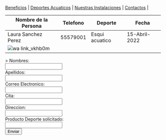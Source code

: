 [Beneficios](./beneficios.md) | [Deportes Acuaticos](./deportesacuaticos.md) | [Nuestras Instalaciones](./nuestrasinstalaciones.md) | [Contactos](./contactos.md) |

| Nombre de la Persona | Telefono | Deporte | Fecha |
| --- | --- | --- | --- | 
| Laura Sanchez Perez | 55579001 | Esqui acuatico | 15-Abril-2022 |
| ![wa link_vkhb0m](https://user-images.githubusercontent.com/99769712/158485802-b86ac36b-a420-46dc-aedf-9f63ae1808d3.png)


 <form action="/action_page.php">>
  <label form="name">Nombres:</label><br>
  <input type="text" id="name" name="name" valve="Tus nombres"><br>
  <label for="lname">Apellidos:</label><br>
 <input type="text" id="lname" name="lname" valve="Apellidos"><br> 
  <label for="name">Correo Electronico:</label><br>
  <input type="text" id="name" name="name" valve="Pon tu correo"><br>
  <label form="name">Cita:</label><br>
  <input type="text" id="name" name="name" valve="Pon tu cita"><br>
  <label form="name">Direccion:</label><br>
  <input type="text" id="name" name="name" valve="Numero"><br>
  <label for="name">Producto Deporte solicitado:</label><br>
  <input type="text" id="name" name="name" valve="Deporte solicitado"><br>
  <input type="submit" value="Enviar">
  </form>
  
 
